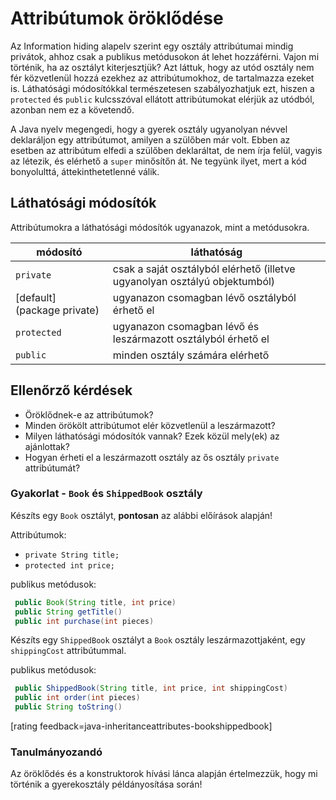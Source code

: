 # Attribútumok öröklődése

Az Information hiding alapelv szerint egy osztály attribútumai mindig privátok, ahhoz csak a publikus metódusokon át lehet hozzáférni. Vajon mi történik, ha az osztályt kiterjesztjük? Azt láttuk, hogy az utód osztály nem fér közvetlenül hozzá ezekhez az attribútumokhoz, de tartalmazza ezeket is. Láthatósági módosítókkal természetesen szabályozhatjuk ezt, hiszen a `protected` és `public` kulcsszóval ellátott attribútumokat elérjük az utódból, azonban nem ez a követendő.

A Java nyelv megengedi, hogy a gyerek osztály ugyanolyan névvel deklaráljon egy attribútumot, amilyen a szülőben már volt. Ebben az esetben az attribútum elfedi a szülőben deklaráltat, de nem írja felül, vagyis az létezik, és elérhető a `super` minősítőn át. Ne tegyünk ilyet, mert a kód bonyolulttá, áttekinthetetlenné válik.

## Láthatósági módosítók

Attribútumokra a láthatósági módosítók ugyanazok, mint a metódusokra.

| módosító  | láthatóság |
| ---- | ---- |
| `private` | csak a saját osztályból elérhető (illetve ugyanolyan osztályú objektumból) |
| [default] (package private) | ugyanazon csomagban lévő osztályból érhető el                |
| `protected` | ugyanazon csomagban lévő és leszármazott osztályból érhető el |
| `public`  | minden osztály számára elérhető                              |

## Ellenőrző kérdések

* Öröklődnek-e az attribútumok?
* Minden örökölt attribútumot elér közvetlenül a leszármazott?
* Milyen láthatósági módosítók vannak? Ezek közül mely(ek) az ajánlottak?
* Hogyan érheti el a leszármazott osztály az ős osztály `private` attribútumát?

### Gyakorlat - `Book` és `ShippedBook` osztály

Készíts egy `Book` osztályt, **pontosan**  az alábbi előírások alapján!

Attribútumok:

* `private String title;`
* `protected int price;`

publikus metódusok:    
```java
 public Book(String title, int price)
 public String getTitle()
 public int purchase(int pieces)
```

Készíts egy `ShippedBook` osztályt a `Book` osztály leszármazottjaként,
egy `shippingCost` attribútummal.

publikus metódusok:    
```java
 public ShippedBook(String title, int price, int shippingCost)
 public int order(int pieces)
 public String toString()
```

[rating feedback=java-inheritanceattributes-bookshippedbook]

### **Tanulmányozandó**

Az öröklődés és a konstruktorok hívási lánca alapján értelmezzük,
hogy mi történik a gyerekosztály példányosítása során!
